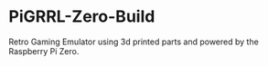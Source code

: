 # PiGRRL-Zero-Build
Retro Gaming Emulator using 3d printed parts and powered by the Raspberry Pi Zero.
